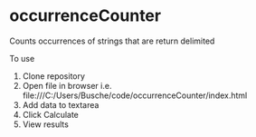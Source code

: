 # occurrenceCounter
Counts occurrences of strings that are return delimited

To use
1. Clone repository
2. Open file in browser i.e. file:///C:/Users/Busche/code/occurrenceCounter/index.html
3. Add data to textarea
4. Click Calculate
5. View results